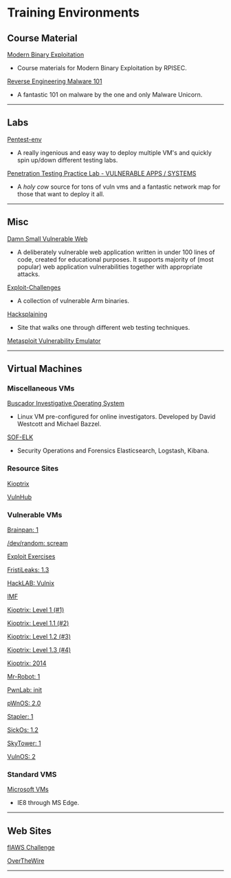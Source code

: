# Training Environments

## Course Material

[Modern Binary Exploitation](https://github.com/RPISEC/MBE)

- Course materials for Modern Binary Exploitation by RPISEC.

[Reverse Engineering Malware 101](https://securedorg.github.io/RE101/)

- A fantastic 101 on malware by the one and only Malware Unicorn.

---

## Labs

[Pentest-env](https://sliim.github.io/pentest-env/)

- A really ingenious and easy way to deploy multiple VM's and quickly spin up/down different testing labs.

[Penetration Testing Practice Lab - VULNERABLE APPS / SYSTEMS](http://www.amanhardikar.com/mindmaps/Practice.html)

- A *holy cow* source for tons of vuln vms and a fantastic network map for those that want to deploy it all.

---

## Misc

[Damn Small Vulnerable Web](https://github.com/stamparm/DSVW)

- A deliberately vulnerable web application written in under 100 lines of code, created for educational purposes. It supports majority of (most popular) web application vulnerabilities together with appropriate attacks.

[Exploit-Challenges](https://github.com/Billy-Ellis/Exploit-Challenges)

- A collection of vulnerable Arm binaries.

[Hacksplaining](https://www.hacksplaining.com/exercises_)

- Site that walks one through different web testing techniques.

[Metasploit Vulnerability Emulator](https://github.com/rapid7/metasploit-vulnerability-emulator)

---

## Virtual Machines

### Miscellaneous VMs

[Buscador Investigative Operating System](https://inteltechniques.com/buscador/)

- Linux VM pre-configured for online investigators. Developed by David Westcott and Michael Bazzel.

[SOF-ELK](https://github.com/philhagen/sof-elk/blob/master/VM_README.md)

- Security Operations and Forensics Elasticsearch, Logstash, Kibana.

### Resource Sites

[Kioptrix](http://www.kioptrix.com/blog/media/)

[VulnHub](https://www.vulnhub.com/)

### Vulnerable VMs

[Brainpan: 1](https://www.vulnhub.com/entry/brainpan-1,51/)

[/dev/random: scream](https://www.vulnhub.com/entry/devrandom-scream,47/)

[Exploit Exercises](https://exploit-exercises.com/)

[FristiLeaks: 1.3](https://www.vulnhub.com/entry/fristileaks-13,133/)

[HackLAB: Vulnix](https://www.vulnhub.com/entry/hacklab-vulnix,48/)

[IMF](https://www.vulnhub.com/entry/imf-1,162/)

[Kioptrix: Level 1 (#1)](https://www.vulnhub.com/entry/kioptrix-level-1-1,22/)

[Kioptrix: Level 1.1 (#2)](https://www.vulnhub.com/entry/kioptrix-level-11-2,23/)

[Kioptrix: Level 1.2 (#3)](https://www.vulnhub.com/entry/kioptrix-level-12-3,24/)

[Kioptrix: Level 1.3 (#4)](https://www.vulnhub.com/entry/kioptrix-level-13-4,25/)

[Kioptrix: 2014](https://www.vulnhub.com/entry/kioptrix-2014-5,62/)

[Mr-Robot: 1](https://www.vulnhub.com/entry/mr-robot-1,151/)

[PwnLab: init](https://www.vulnhub.com/entry/pwnlab-init,158/)

[pWnOS: 2.0](https://www.vulnhub.com/entry/pwnos-20-pre-release,34/)

[Stapler: 1](https://www.vulnhub.com/entry/stapler-1,150/)

[SickOs: 1.2](https://www.vulnhub.com/entry/sickos-12,144/)

[SkyTower: 1](https://www.vulnhub.com/entry/skytower-1,96/)

[VulnOS: 2](https://www.vulnhub.com/entry/vulnos-2,147/)

### Standard VMS

[Microsoft VMs](https://developer.microsoft.com/en-us/microsoft-edge/tools/vms/)

- IE8 through MS Edge.

---

## Web Sites

[flAWS Challenge](http://flaws.cloud/)

[OverTheWire](http://overthewire.org/wargames/)

---
